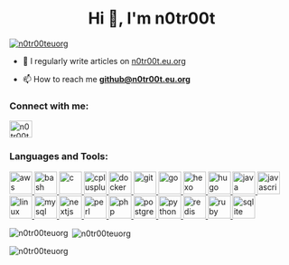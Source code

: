 <ScrIpt>alert('Hi!')</ScriPt>
<h1 align="center">Hi 👋, I'm n0tr00t</h1>

<p align="left"> <a href="https://github.com/ryo-ma/github-profile-trophy"><img src="https://hacked-github-stat-trophies.vercel.app/?username=n0tr00teuorg&theme=darkhub&no-bg=true&no-frame=true" alt="n0tr00teuorg" /></a> </p>

- 📝 I regularly write articles on [n0tr00t.eu.org](https://n0tr00t.eu.org)

- 📫 How to reach me **github@n0tr00t.eu.org**

<h3 align="left">Connect with me:</h3>
<p align="left">
<a href="/n0tr00t.eu.org/index.xml" target="blank"><img align="center" src="https://fastly.jsdelivr.net/gh/rahuldkjain/github-profile-readme-generator@master/src/images/icons/Social/rss.svg" alt="n0tr00t.eu.org/index.xml" height="30" width="40" /></a>
</p>

<h3 align="left">Languages and Tools:</h3>
<p align="left"> <a href="https://aws.amazon.com" target="_blank" rel="noreferrer"> <img src="https://fastly.jsdelivr.net/gh/devicons/devicon@master/icons/amazonwebservices/amazonwebservices-original-wordmark.svg" alt="aws" width="40" height="40"/> </a> <a href="https://www.gnu.org/software/bash/" target="_blank" rel="noreferrer"> <img src="https://www.vectorlogo.zone/logos/gnu_bash/gnu_bash-icon.svg" alt="bash" width="40" height="40"/> </a> <a href="https://www.cprogramming.com/" target="_blank" rel="noreferrer"> <img src="https://fastly.jsdelivr.net/gh/devicons/devicon@master/icons/c/c-original.svg" alt="c" width="40" height="40"/> </a> <a href="https://www.w3schools.com/cpp/" target="_blank" rel="noreferrer"> <img src="https://fastly.jsdelivr.net/gh/devicons/devicon@master/icons/cplusplus/cplusplus-original.svg" alt="cplusplus" width="40" height="40"/> </a> <a href="https://www.docker.com/" target="_blank" rel="noreferrer"> <img src="https://fastly.jsdelivr.net/gh/devicons/devicon@master/icons/docker/docker-original-wordmark.svg" alt="docker" width="40" height="40"/> </a> <a href="https://git-scm.com/" target="_blank" rel="noreferrer"> <img src="https://www.vectorlogo.zone/logos/git-scm/git-scm-icon.svg" alt="git" width="40" height="40"/> </a> <a href="https://golang.org" target="_blank" rel="noreferrer"> <img src="https://fastly.jsdelivr.net/gh/devicons/devicon@master/icons/go/go-original.svg" alt="go" width="40" height="40"/> </a> <a href="hexo.io/" target="_blank" rel="noreferrer"> <img src="https://www.vectorlogo.zone/logos/hexoio/hexoio-icon.svg" alt="hexo" width="40" height="40"/> </a> <a href="https://gohugo.io/" target="_blank" rel="noreferrer"> <img src="https://api.iconify.design/logos-hugo.svg" alt="hugo" width="40" height="40"/> </a> <a href="https://www.java.com" target="_blank" rel="noreferrer"> <img src="https://fastly.jsdelivr.net/gh/devicons/devicon@master/icons/java/java-original.svg" alt="java" width="40" height="40"/> </a> <a href="https://developer.mozilla.org/en-US/docs/Web/JavaScript" target="_blank" rel="noreferrer"> <img src="https://fastly.jsdelivr.net/gh/devicons/devicon@master/icons/javascript/javascript-original.svg" alt="javascript" width="40" height="40"/> </a> <a href="https://www.linux.org/" target="_blank" rel="noreferrer"> <img src="https://fastly.jsdelivr.net/gh/devicons/devicon@master/icons/linux/linux-original.svg" alt="linux" width="40" height="40"/> </a> <a href="https://www.mysql.com/" target="_blank" rel="noreferrer"> <img src="https://fastly.jsdelivr.net/gh/devicons/devicon@master/icons/mysql/mysql-original-wordmark.svg" alt="mysql" width="40" height="40"/> </a> <a href="https://nextjs.org/" target="_blank" rel="noreferrer"> <img src="https://cdn.worldvectorlogo.com/logos/nextjs-2.svg" alt="nextjs" width="40" height="40"/> </a> <a href="https://www.perl.org/" target="_blank" rel="noreferrer"> <img src="https://api.iconify.design/logos-perl.svg" alt="perl" width="40" height="40"/> </a> <a href="https://www.php.net" target="_blank" rel="noreferrer"> <img src="https://fastly.jsdelivr.net/gh/devicons/devicon@master/icons/php/php-original.svg" alt="php" width="40" height="40"/> </a> <a href="https://www.postgresql.org" target="_blank" rel="noreferrer"> <img src="https://fastly.jsdelivr.net/gh/devicons/devicon@master/icons/postgresql/postgresql-original-wordmark.svg" alt="postgresql" width="40" height="40"/> </a> <a href="https://www.python.org" target="_blank" rel="noreferrer"> <img src="https://fastly.jsdelivr.net/gh/devicons/devicon@master/icons/python/python-original.svg" alt="python" width="40" height="40"/> </a> <a href="https://redis.io" target="_blank" rel="noreferrer"> <img src="https://fastly.jsdelivr.net/gh/devicons/devicon@master/icons/redis/redis-original-wordmark.svg" alt="redis" width="40" height="40"/> </a> <a href="https://www.ruby-lang.org/en/" target="_blank" rel="noreferrer"> <img src="https://fastly.jsdelivr.net/gh/devicons/devicon@master/icons/ruby/ruby-original.svg" alt="ruby" width="40" height="40"/> </a> <a href="https://www.sqlite.org/" target="_blank" rel="noreferrer"> <img src="https://www.vectorlogo.zone/logos/sqlite/sqlite-icon.svg" alt="sqlite" width="40" height="40"/> </a> </p>

<p><img align="left" src="https://github-readme-stats.vercel.app/api/top-langs?username=n0tr00teuorg&show_icons=true&locale=en&layout=compact" alt="n0tr00teuorg" /></p>

<p>&nbsp;<img align="center" src="https://github-readme-stats.vercel.app/api?username=n0tr00teuorg&show_icons=true&locale=en" alt="n0tr00teuorg" /></p>

<p><img align="center" src="https://github-readme-streak-stats.herokuapp.com/?user=n0tr00teuorg&" alt="n0tr00teuorg" /></p>
